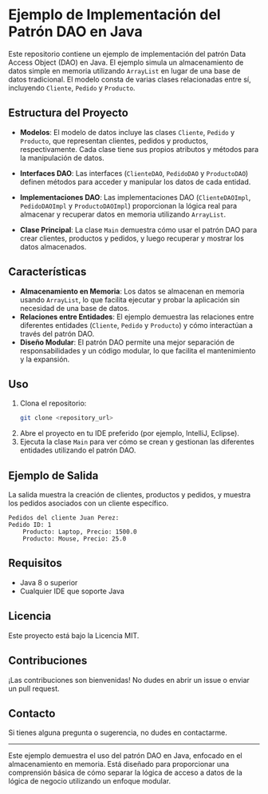 # Ejemplo de Implementación del Patrón DAO en Java

Este repositorio contiene un ejemplo de implementación del patrón Data Access Object (DAO) en Java. El ejemplo simula un almacenamiento de datos simple en memoria utilizando `ArrayList` en lugar de una base de datos tradicional. El modelo consta de varias clases relacionadas entre sí, incluyendo `Cliente`, `Pedido` y `Producto`.

## Estructura del Proyecto

- **Modelos**: El modelo de datos incluye las clases `Cliente`, `Pedido` y `Producto`, que representan clientes, pedidos y productos, respectivamente. Cada clase tiene sus propios atributos y métodos para la manipulación de datos.

- **Interfaces DAO**: Las interfaces (`ClienteDAO`, `PedidoDAO` y `ProductoDAO`) definen métodos para acceder y manipular los datos de cada entidad.

- **Implementaciones DAO**: Las implementaciones DAO (`ClienteDAOImpl`, `PedidoDAOImpl` y `ProductoDAOImpl`) proporcionan la lógica real para almacenar y recuperar datos en memoria utilizando `ArrayList`.

- **Clase Principal**: La clase `Main` demuestra cómo usar el patrón DAO para crear clientes, productos y pedidos, y luego recuperar y mostrar los datos almacenados.

## Características

- **Almacenamiento en Memoria**: Los datos se almacenan en memoria usando `ArrayList`, lo que facilita ejecutar y probar la aplicación sin necesidad de una base de datos.
- **Relaciones entre Entidades**: El ejemplo demuestra las relaciones entre diferentes entidades (`Cliente`, `Pedido` y `Producto`) y cómo interactúan a través del patrón DAO.
- **Diseño Modular**: El patrón DAO permite una mejor separación de responsabilidades y un código modular, lo que facilita el mantenimiento y la expansión.

## Uso

1. Clona el repositorio:
   ```sh
   git clone <repository_url>
   ```
2. Abre el proyecto en tu IDE preferido (por ejemplo, IntelliJ, Eclipse).
3. Ejecuta la clase `Main` para ver cómo se crean y gestionan las diferentes entidades utilizando el patrón DAO.

## Ejemplo de Salida

La salida muestra la creación de clientes, productos y pedidos, y muestra los pedidos asociados con un cliente específico.

```
Pedidos del cliente Juan Perez:
Pedido ID: 1
	Producto: Laptop, Precio: 1500.0
	Producto: Mouse, Precio: 25.0
```

## Requisitos

- Java 8 o superior
- Cualquier IDE que soporte Java

## Licencia

Este proyecto está bajo la Licencia MIT.

## Contribuciones

¡Las contribuciones son bienvenidas! No dudes en abrir un issue o enviar un pull request.

## Contacto

Si tienes alguna pregunta o sugerencia, no dudes en contactarme.

---

Este ejemplo demuestra el uso del patrón DAO en Java, enfocado en el almacenamiento en memoria. Está diseñado para proporcionar una comprensión básica de cómo separar la lógica de acceso a datos de la lógica de negocio utilizando un enfoque modular.
